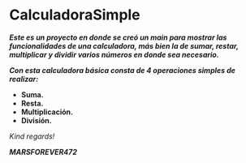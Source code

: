 # CalculadoraSimple

**_Este es un proyecto en donde se creó un main para mostrar las funcionalidades de una calculadora, más bien la de sumar, restar, multiplicar y dividir varios números en donde sea necesario._**

**_Con esta calculadora básica consta de 4 operaciones simples de realizar:_**

- **Suma.**
- **Resta.**
- **Multiplicación.**
- **División.**

_Kind regards!_

***MARSFOREVER472***
